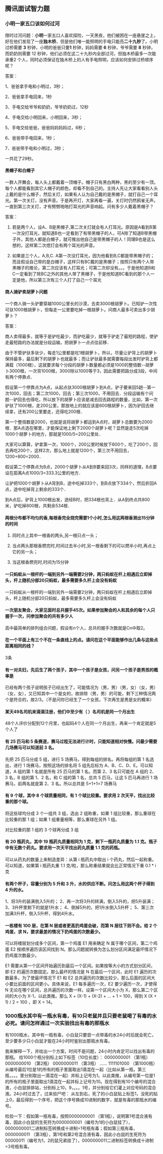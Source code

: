 ## 腾讯面试智力题

### 小明一家五口该如何过河

限时过河问题：**小明**一家五口人喜欢探险，一天黑夜，他们被困在一座悬崖之上，好在他们发现了一座**独木桥**，但是他们唯一能照明的手电只能亮**二十九秒**了。小明过桥需要 **3** 秒钟，小明的爸爸只要**1** 秒钟，妈妈需要 **6** 秒钟，爷爷需要 **8** 秒钟，而奶奶则需要 12 秒钟，他们必须在这二十九秒内全部过河，但独木桥最多一次能承重2 个人，同时必须保证在独木桥上的人有手电照明，应该如何安排过桥顺序呢？

答案：

1、爸爸拿手电和小明过，3秒；

2、爸爸拿手电回来，1秒

3、手电交给爷爷和奶奶，爷爷奶奶过，12秒

4、手电交给小明回来，小明回来，3秒；

5、手电交给爸爸，爸爸妈妈妈妈过，6秒；

6、爸爸带手电回来，1秒；

7、爸爸带手电和小明过，3秒；

一共花了29秒。





#### 黑帽子和白帽子

一群人开舞会，每人头上都戴着一顶帽子。帽子只有黑白两种，黑的至少有一顶。每个人都能看到其它人帽子的颜色，却看不到自己的。主持人先让大家看看别人头上戴的是什么帽子，然后关灯，如果有人认为自己戴的是黑帽子，就打自己一个耳光。第一次关灯，没有声音。于是再开灯，大家再看一遍，关灯时仍然鸦雀无声。一直到第三次关灯，才有劈劈啪啪打耳光的声音响起。问有多少人戴着黑帽子？

答案：

1. 若是两个人，设A、B是黑帽子,第二次关灯就会有人打耳光。原因是A看到B第一次没打耳光，就知道B也一定看到了有带黑帽子的人，可A除了知道B带黑帽子外，其他人都是白帽子，就可推出他自己是带黑帽子的人！同理B也是这么想的，这样第二次熄灯会有两个耳光的声音。

2. 如果是三个人，A,B,C. A第一次没打耳光，因为他看到B,C都是带黑帽子的；而且假设自己带的是白帽子，这样只有BC戴的是黑帽子；按照只有两个人带黑帽子的推论，第二次应该有人打耳光；可第二次却没有。。。于是他知道B和C一定看到了除BC之外的其他人带了黑帽子，于是他知道BC看到的那个人一定是他，所以第三次有三个人打了自己一个耳光





#### 商人骑驴卖胡萝卜问题

一个商人骑一头驴要穿越1000公里长的沙漠，去卖3000根胡萝卜。已知驴一次性可驮1000根胡萝卜，但每走一公里要吃掉一根胡萝卜。问商人最多可卖出多少胡萝卜？

答案：

商人卖得最多，就等于是驴吃最少，而驴吃最少，就等于驴走了最短的路程，使驴走最短路的办法就是分段运输，把胡萝卜一点点往前移．

由于不管驴驮多驮少，每走1公里都是吃1根胡萝卜，所以，尽量让驴背上的胡萝卜保持最多，最后剩下的胡萝卜也就最多；而让驴驮最多就需要每段出发时驴背上都满载（1000根），这就要求每个分段的胡萝卜数量都必须是1000的整倍数--胡萝卜3000根，一次背1000根，3000除以1000等于3，因此需要把路分成3段，中间有两个停靠点．

假设第一个停靠点为A点，从起点驮3000根胡萝卜到A点，驴子要来回5趟--第一次1000，回去；第二次1000，回去；第三次1000，不用回去．分段运输有个问题--驴回去也得吃，所以放下的胡萝卜应该是减去回去路程的数量，比如，第一次驴驮了1000根，走200公里，那放地上的就应该是600根胡萝卜，因为驴回去继续拿，还有200公里要走，还得吃200根．

第一个整倍数是2000，也就是说将胡萝卜都运到A点时，胡萝卜总数要为2000根．那A点选在哪里，才能保证地上剩下2000个胡萝卜呢？显然是走5次吃掉1000个胡萝卜的地方，那就是1000/5=200公里处．

大家可以算算，驴拿第一次，1000个，200公里时候放下600个，吃了200个，回去再吃200个，这样2次，那么地上就是1200个，第三次不用回去，1200+800=2000．

假设第二个停靠点为B点，2000个胡萝卜从A到B要来回3次，同样的道理，B点要设在距离A点1000/3=333.3公里的地方．

让驴把1000个胡萝卜从A背到B，途中吃掉333个，到B点放下334个，然后折回A点，途中吃掉背上剩余的333个．

到A点后，驴背上1000根出发，途经B时，把334根也背上．从A到终点共800米，驴吃掉800根，共剩余534根．





#### 两根分布都不均匀的香,每根香完全烧完需要1个小时,怎么用这两根香测出15分钟的时间

1. 同时点上其中一根香的两头,另一根只点一头； 

2. 当点两头那根香燃完时,时间过去半小时,另一根香剩下的可以燃半小时,再点上它的另一头； 

3. 当这根香燃完时,时间为15分钟





#### 一只蚂蚁从一根杆的一端到另外一端需要2分钟，两只蚂蚁在杆上相遇后立即掉头，杆上随机分部20只蚂蚁，最多需要多久杆上会没有蚂蚁

一只蚂蚁从一根杆的一端到另外一端需要2分钟，两只蚂蚁在杆上相遇后立即掉头，杆上随机分部20只蚂蚁，最多需要多久杆上会没有蚂蚁



#### 一次朋友聚会，大家见面时总共握手45次。如果参加聚会的人和其余的每个人只握手一次，问参加聚会的共有多少人

高中最简单的排列组合问题，假设有n个人，总共的握手次数就是Cn中取2。





#### 在一个平面上有三个不在一条直线上的点。请问在这个平面能够作出几条与这些点距离相同的线？

3条



#### 有一对夫妇，先后生了两个孩子，其中一个孩子是女孩，问另一个孩子是男孩的概率是

已经有两个孩子说明孩子已经出生了，可能情况为（男，男）（男，女）（女，男）（女，女），又已知其中一个是女的，故排除（男，男）的可能，剩下三种情况两个是符合的，故2/3。（不是问你已经生了一个女孩，下次再生是男是女的概率）





#### 某天49名司机来滴滴注册，他们中至少有（  ）名司机是同一个月出生

48个人评价分配到12个月里，也起码4个人在同一个月出生，再来一个肯定就是5个人了



#### 有 25 匹马和 5 条赛道，赛马过程无法进行计时，只能知道相对快慢。问最少需要几场赛马可以知道前 3 名。

先把 25 匹马分成 5 组，进行 5 场赛马，得到每组的排名。再将每组的第 1 名选出，进行 1 场赛马，按照这场的排名将 5 组先后标为 A、B、C、D、E。可以知道，A 组的第 1 名就是所有 25 匹马的第 1 名。而第 2、3 名只可能在 A 组的 2、3 名，B 组的第 1、2 名，和 C 组的第 1 名，总共 5 匹马，让这 5 匹马再进行 1 场赛马，前两名就是第 2、3 名。所以总共是 5+1+1=7 场赛马



#### 有 9 个球，其中 8 个球质量相同，有 1 个球比较重。要求用 2 次天平，找出比较重的那个球。

将这些球均分成 3 个一组共 3 组，选出 2 组称重，如果 1 组比较重，那么重球在比较重的那 1 组；如果 1 组重量相等，那么重球在另外 1 组。

对比较重的那 1 组的 3 个球再分成 3 组



#### 有 20 瓶药丸，其中 19 瓶药丸质量相同为 1 克，剩下一瓶药丸质量为 1.1 克。瓶子中有无数个药丸。要求用一次天平找出药丸质量 1.1 克的药瓶。

可以从药丸的数量上来制造差异：从第 i 瓶药丸中取出 i 个药丸，然后一起称重。可以知道，如果第 i 瓶药丸重 1.1 克/粒，那么称重结果就会比正常情况下重 0.1 * i 克



#### 有两个杯子，容量分别为 5 升和 3 升，水的供应不断。问怎么用这两个杯子得到 4 升的水。

1、将3升的装满倒入5升的；
2、再一次将3升的转满，倒入5升的，把5升装满；
3、3升杯里剩下的就是1升水；
4、倒掉5升的，把1升水倒入5升杯；
5、第三次加满3升杯，倒入5升杯，得到4升水。



#### 一栋楼有 100 层，在第 N 层或者更高扔鸡蛋会破，而第 N 层往下则不会。给 2 个鸡蛋，求 N，要求最差的情况下扔鸡蛋的次数最少。

可以将楼层划分成多个区间，第一个鸡蛋 E1 用来确定 N 属于哪个区间，第二个鸡蛋 E2 按顺序遍历该区间找到 N。那么问题就转换为怎么划分区间满足最坏情况下扔鸡蛋次数最少。

E1 需要从第一个区间开始遍历到最后一个区间。如果按等大小的方式划分区间，即 E2 的遍历次数固定。那么最坏的情况是 N 在最后一个区间，此时 E1 遍历的次数最多。为了使最坏情况下 E1 和 E2 总共遍历的次数比较少，那么后面的区间大小要比前面的区间更小。具体来说，E1 每多遍历一次，E2 要少遍历一次，才使得 N 无论在哪个区间，总共遍历的次数一样。设第一个区间大小为 X，那么第二个区间的大小为 X-1，以此类推。那么 X + (X-1) + (X-2) + … + 1 = 100，得到 X (X + 1) / 2 = 100 ，即 X = 14。



### 1000瓶水其中有一瓶水有毒，有10只老鼠并且只要老鼠喝了有毒的水必死。请问怎样通过一次实验找出有毒的那瓶水

有1000瓶水，其中有一瓶有毒，小白鼠只要尝一点带毒的水24小时后就会死亡，至少要多少只小白鼠才能在24小时时鉴别出那瓶水有毒。

 

我来解释一下，并给出一个方案，时间不是问题，24小时内肯定可以找出有毒的那瓶。
给1000个瓶分别标上如下标签（10位长度）：
0000000001 （第1瓶）
0000000010 （第2瓶）
0000000011 （第3瓶）
......
1111101000 （第1000瓶）
从编号最后1位是1的所有的瓶子里面取出1滴混在一起（比如从第一瓶，第三瓶，。。。里分别取出一滴混在一起）并标上记号为1。以此类推，从编号第一位是1的所有的瓶子里面取出1滴混在一起并标上记号为10。现在得到有10个编号的混合液，小白鼠排排站，分别标上10，9，。。。1号，并分别给它们灌上对应号码的混合液。24小时过去了，过来验尸吧：
从左到右，死了的小白鼠贴上标签1，没死的贴上0，最后得到一个序号，把这个序号换成10进制的数字，就是有毒的那瓶水的编号。

检验一下：假如第一瓶有毒，按照0000000001 （第1瓶），说明第1号混合液有毒，因此小白鼠的生死符为0000000001（编号为1的小白鼠挂了），0000000001二进制标签转换成十进制=1号瓶有毒；假如第三瓶有毒，0000000011 （第3瓶），第1号和第2号混合液有毒，因此小白鼠的生死符为00000011（编号为1，2的鼠兄弟挂了），0000000011二进制标签转换成十进制=3号瓶有毒。